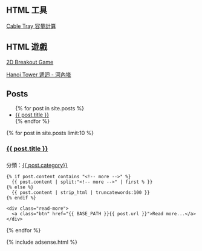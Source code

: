 ## HTML 工具

[Cable Tray 容量計算](https://e87042170.github.io/CableTrayCalculator/) 

## HTML 遊戲

[2D Breakout Game](https://e87042170.github.io/2DBreakoutGame/) 

[Hanoi Tower 遞迴 - 河內塔](https://e87042170.github.io/HanoiTower/) 

## Posts

<ul>
  {% for post in site.posts %}
    <li>
      <a href="{{ post.url }}">{{ post.title }}</a>
    </li>
  {% endfor %}
</ul>

{% for post in site.posts limit:10 %}
<section class="section">
  <article>
    <div class="page-header">
      <h1><a href="{{ BASE_PATH }}{{ post.url }}">{{ post.title }}</a><h1>
    </div>
    <div class="note post-info">
      分類：<a href="categorise.html#{{ post.category }}-ref">{{ post.category}}</a>
    </div>
        
    {% if post.content contains "<!-- more -->" %}
      {{ post.content | split:"<!-- more -->" | first % }}
    {% else %}
      {{ post.content | strip_html | truncatewords:100 }}
    {% endif %}
    
    <div class="read-more">
      <a class="btn" href="{{ BASE_PATH }}{{ post.url }}">Read more...</a>
    </div>
  <article>
  
</section>
{% endfor %}

{% include adsense.html %}
